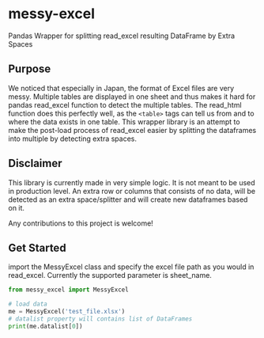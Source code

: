 # messy-excel
Pandas Wrapper for splitting read_excel resulting DataFrame by Extra Spaces

## Purpose
We noticed that especially in Japan, the format of Excel files are very messy.
Multiple tables are displayed in one sheet and thus makes it hard for pandas read_excel function to detect the multiple tables.
The read_html function does this perfectly well, as the `<table>` tags can tell us from and to where the data exists in one table.
This wrapper library is an attempt to make the post-load process of read_excel easier by splitting the dataframes into multiple by detecting extra spaces.

## Disclaimer
This library is currently made in very simple logic. It is not meant to be used in production level. An extra row or columns that consists of no data, will be detected as an extra space/splitter and will create new dataframes based on it.

Any contributions to this project is welcome!

## Get Started

import the MessyExcel class and specify the excel file path as you would in read_excel. Currently the supported parameter is sheet_name.

```python
from messy_excel import MessyExcel

# load data
me = MessyExcel('test_file.xlsx')
# datalist property will contains list of DataFrames
print(me.datalist[0])
```
